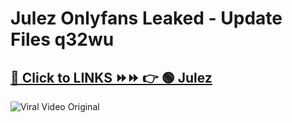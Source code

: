 
 # Julez Onlyfans Leaked - Update Files q32wu

## <h2><a href="https://clipsfans.com/Julez&ref=git">🔗 Click to LINKS ⏩⏩ 👉 🟢 Julez </a></h2>

<a href="https://clipsfans.com/Julez&ref=git" rel="nofollow" data-target="animated-image.originalLink"><img src="https://i.ibb.co.com/xMMVF88/686577567.gif" alt="Viral Video Original" style="max-width: 100%; display: inline-block;" data-target="animated-image.originalImage"></a>

